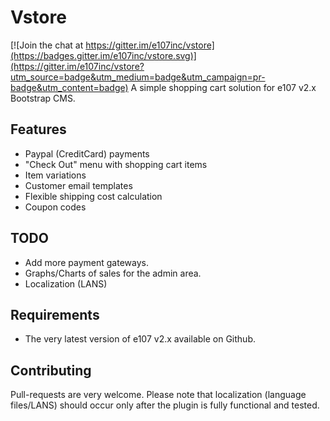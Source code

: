 # Vstore

[![Join the chat at https://gitter.im/e107inc/vstore](https://badges.gitter.im/e107inc/vstore.svg)](https://gitter.im/e107inc/vstore?utm_source=badge&utm_medium=badge&utm_campaign=pr-badge&utm_content=badge)
A simple shopping cart solution for e107 v2.x Bootstrap CMS. 

## Features
* Paypal (CreditCard) payments
* "Check Out" menu with shopping cart items
* Item variations
* Customer email templates
* Flexible shipping cost calculation
* Coupon codes

## TODO
* Add more payment gateways. 
* Graphs/Charts of sales for the admin area. 
* Localization (LANS)

## Requirements
* The very latest version of e107 v2.x available on Github. 

## Contributing
Pull-requests are very welcome. 
Please note that localization (language files/LANS) should occur only after the plugin is fully functional and tested. 

